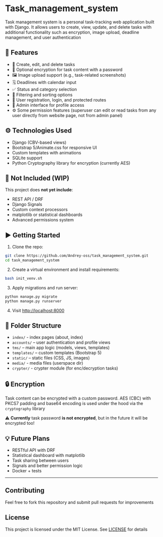 # Task_management_system

Task management system is a personal task-tracking web application built with Django. It allows users to create, view, update, and delete tasks with additional functionality such as encryption, image upload, deadline management, and user authentication

## 🔧 Features

- 📝 Create, edit, and delete tasks
- 🔐 Optional encryption for task content with a password
- 🖼️ Image upload support (e.g., task-related screenshots)
- 🗓️ Deadlines with calendar input
- ✅ Status and category selection
- 🔎 Filtering and sorting options
- 👤 User registration, login, and protected routes
- 🧩 Admin interface for profile access
- ⚙️ Some permission features (superuser can edit or read tasks from any user directly from website page, not from admin panel)

## ⚙️ Technologies Used

- Django (CBV-based views)
- Bootstrap 5/Animate.css for responsive UI
- Custom templates with animations
- SQLite support
- Python Cryptography library for encryption (currently AES)

## 🚫 Not Included (WIP)

This project does **not yet include**:
- REST API / DRF
- Django Signals
- Custom context processors
- matplotlib or statistical dashboards
- Advanced permissions system

## ▶️ Getting Started

1. Clone the repo:
```bash
git clone https://github.com/Andrey-oss/task_management_system.git
cd task_management_system
```

2. Create a virtual environment and install requirements:
```bash
bash init_venv.sh
```

3. Apply migrations and run server:
```bash
python manage.py migrate
python manage.py runserver
```

4. Visit [http://localhost:8000](http://localhost:8000)

## 📁 Folder Structure

- `index/` - index pages (about, index)
- `accounts/` – user authentication and profile views
- `tms/` – main app logic (models, views, templates)
- `templates/` – custom templates (Bootstrap 5)
- `static/` – static files (CSS, JS, images)
- `media/` - media files (userspace dir)
- `crypter/` - crypter module (for enc/decryption tasks)

## 🔒 Encryption

Task content can be encrypted with a custom password. AES (CBC) with PKCS7 padding and base64 encoding is used under the hood via the `cryptography` library

⚠️ **Currently** task password **is not encrypted**, but in the future it will be encrypted too!

## 💡 Future Plans

- RESTful API with DRF
- Statistical dashboard with matplotlib
- Task sharing between users
- Signals and better permission logic
- Docker + tests

---

## Contributing
Feel free to fork this repository and submit pull requests for improvements

## License
This project is licensed under the MIT License. See [LICENSE](LICENSE) for details
